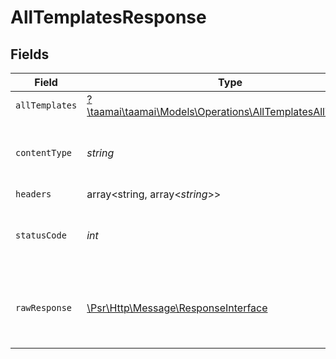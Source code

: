 # AllTemplatesResponse


## Fields

| Field                                                                                                             | Type                                                                                                              | Required                                                                                                          | Description                                                                                                       |
| ----------------------------------------------------------------------------------------------------------------- | ----------------------------------------------------------------------------------------------------------------- | ----------------------------------------------------------------------------------------------------------------- | ----------------------------------------------------------------------------------------------------------------- |
| `allTemplates`                                                                                                    | [?\taamai\taamai\Models\Operations\AllTemplatesAllTemplates](../../models/operations/AllTemplatesAllTemplates.md) | :heavy_minus_sign:                                                                                                | OK                                                                                                                |
| `contentType`                                                                                                     | *string*                                                                                                          | :heavy_check_mark:                                                                                                | HTTP response content type for this operation                                                                     |
| `headers`                                                                                                         | array<string, array<*string*>>                                                                                    | :heavy_minus_sign:                                                                                                | N/A                                                                                                               |
| `statusCode`                                                                                                      | *int*                                                                                                             | :heavy_check_mark:                                                                                                | HTTP response status code for this operation                                                                      |
| `rawResponse`                                                                                                     | [\Psr\Http\Message\ResponseInterface](https://www.php-fig.org/psr/psr-7/#33-psrhttpmessageresponseinterface)      | :heavy_minus_sign:                                                                                                | Raw HTTP response; suitable for custom response parsing                                                           |